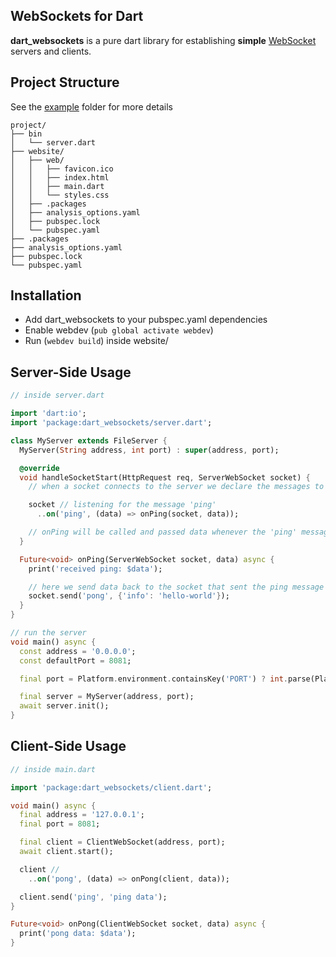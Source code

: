 ## WebSockets for Dart

**dart_websockets** is a pure dart library for establishing **simple** 
[WebSocket](https://tools.ietf.org/html/rfc6455) servers and clients.

## Project Structure

See the [example](https://github.com/Derrick56007/dart_websockets/tree/main/example) folder for more details

```
project/
├── bin
│   └── server.dart
├── website/
│   ├── web/
│   │   ├── favicon.ico
│   │   ├── index.html
│   │   ├── main.dart
│   │   └── styles.css
│   ├── .packages
│   ├── analysis_options.yaml
│   ├── pubspec.lock
│   └── pubspec.yaml
├── .packages
├── analysis_options.yaml
├── pubspec.lock
└── pubspec.yaml
```

## Installation

- Add dart_websockets to your pubspec.yaml dependencies
- Enable webdev (`pub global activate webdev`)
- Run (`webdev build`) inside website/

## Server-Side Usage

```dart
// inside server.dart

import 'dart:io';
import 'package:dart_websockets/server.dart';

class MyServer extends FileServer {
  MyServer(String address, int port) : super(address, port);

  @override
  void handleSocketStart(HttpRequest req, ServerWebSocket socket) {
    // when a socket connects to the server we declare the messages to listen to

    socket // listening for the message 'ping'
      ..on('ping', (data) => onPing(socket, data));

    // onPing will be called and passed data whenever the 'ping' message is received
  }

  Future<void> onPing(ServerWebSocket socket, data) async {
    print('received ping: $data');

    // here we send data back to the socket that sent the ping message
    socket.send('pong', {'info': 'hello-world'});
  }
}

// run the server
void main() async {
  const address = '0.0.0.0';
  const defaultPort = 8081;

  final port = Platform.environment.containsKey('PORT') ? int.parse(Platform.environment['PORT']) : defaultPort;

  final server = MyServer(address, port);
  await server.init();
}

```

## Client-Side Usage

```dart
// inside main.dart

import 'package:dart_websockets/client.dart';

void main() async {
  final address = '127.0.0.1';
  final port = 8081;

  final client = ClientWebSocket(address, port);
  await client.start();

  client //
    ..on('pong', (data) => onPong(client, data));

  client.send('ping', 'ping data');
}

Future<void> onPong(ClientWebSocket socket, data) async {
  print('pong data: $data');
}
```
